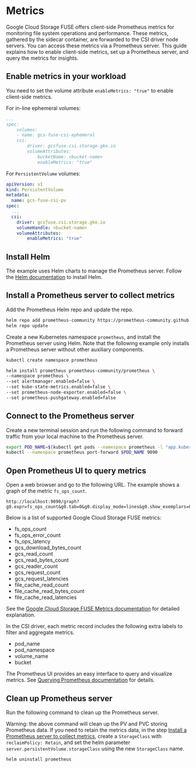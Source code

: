 <!--
Copyright 2018 The Kubernetes Authors.
Copyright 2024 Google LLC

Licensed under the Apache License, Version 2.0 (the "License");
you may not use this file except in compliance with the License.
You may obtain a copy of the License at

    https://www.apache.org/licenses/LICENSE-2.0

Unless required by applicable law or agreed to in writing, software
distributed under the License is distributed on an "AS IS" BASIS,
WITHOUT WARRANTIES OR CONDITIONS OF ANY KIND, either express or implied.
See the License for the specific language governing permissions and
limitations under the License.
-->

# Metrics

Google Cloud Storage FUSE offers client-side Prometheus metrics for monitoring file system operations and performance. These metrics, gathered by the sidecar container, are forwarded to the CSI driver node servers. You can access these metrics via a Prometheus server. This guide explains how to enable client-side metrics, set up a Prometheus server, and query the metrics for insights.

## Enable metrics in your workload

You need to set the volume attribute `enableMetrics: "true"` to enable client-side metrics.

For in-line ephemeral volumes:

```yaml
...
spec:
    volumes:
    - name: gcs-fuse-csi-ephemeral
    csi:
        driver: gcsfuse.csi.storage.gke.io
        volumeAttributes:
            bucketName: <bucket-name>
            enableMetrics: "true"
```

For `PersistentVolume` volumes:

```yaml
apiVersion: v1
kind: PersistentVolume
metadata:
  name: gcs-fuse-csi-pv
spec:
  ...
  csi:
    driver: gcsfuse.csi.storage.gke.io
    volumeHandle: <bucket-name>
    volumeAttributes:
        enableMetrics: "true"
```

## Install Helm

The example uses Helm charts to manage the Prometheus server. Follow the [Helm documentation](https://helm.sh/docs/intro/install/#from-script) to install Helm.

## Install a Prometheus server to collect metrics

Add the Prometheus Helm repo and update the repo.

```bash
helm repo add prometheus-community https://prometheus-community.github.io/helm-charts
helm repo update
```

Create a new Kubernetes namespace `prometheus`, and install the Prometheus server using Helm. Note that the following example only installs a Prometheus server without other auxiliary components.

```bash
kubectl create namespace prometheus

helm install prometheus prometheus-community/prometheus \
--namespace prometheus \
--set alertmanager.enabled=false \
--set kube-state-metrics.enabled=false \
--set prometheus-node-exporter.enabled=false \
--set prometheus-pushgateway.enabled=false
```

## Connect to the Prometheus server

Create a new terminal session and run the following command to forward traffic from your local machine to the Prometheus server.

```bash
export POD_NAME=$(kubectl get pods --namespace prometheus -l "app.kubernetes.io/name=prometheus,app.kubernetes.io/instance=prometheus" -o jsonpath="{.items[0].metadata.name}")
kubectl --namespace prometheus port-forward $POD_NAME 9090
```

## Open Prometheus UI to query metrics

Open a web browser and go to the following URL. The example shows a graph of the metric `fs_ops_count`.

```
http://localhost:9090/graph?g0.expr=fs_ops_count&g0.tab=0&g0.display_mode=lines&g0.show_exemplars=0&g0.range_input=10m
```

Below is a list of supported Google Cloud Storage FUSE metrics:

-	fs_ops_count
-	fs_ops_error_count
-	fs_ops_latency
-	gcs_download_bytes_count
-	gcs_read_count
-	gcs_read_bytes_count
-	gcs_reader_count
-	gcs_request_count
-	gcs_request_latencies
-	file_cache_read_count
-	file_cache_read_bytes_count
-	file_cache_read_latencies

See the [Google Cloud Storage FUSE Metrics documentation](https://github.com/GoogleCloudPlatform/gcsfuse/blob/master/docs/metrics.md) for detailed explanation.

In the CSI driver, each metric record includes the following extra labels to filter and aggregate metrics.

- pod_name
- pod_namespace
- volume_name
- bucket

The Prometheus UI provides an easy interface to query and visualize metrics. See [Querying Prometheus documentation](https://prometheus.io/docs/prometheus/latest/querying/basics/) for details.

## Clean up Prometheus server

Run the following command to clean up the Prometheus server.

Warning: the above command will clean up the PV and PVC storing Prometheus data. If you need to retain the metrics data, in the step [Install a Prometheus server to collect metrics](#install-a-prometheus-server-to-collect-metrics), create a `StorageClass` with `reclaimPolicy: Retain`, and set the helm parameter `server.persistentVolume.storageClass` using the new `StorageClass` name.

```
helm uninstall prometheus
```
